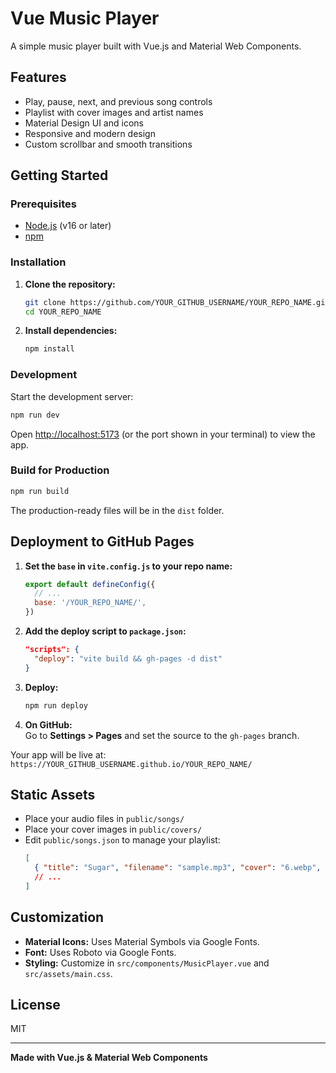 # Vue Music Player

A simple music player built with Vue.js and Material Web Components.

## Features

- Play, pause, next, and previous song controls
- Playlist with cover images and artist names
- Material Design UI and icons
- Responsive and modern design
- Custom scrollbar and smooth transitions

## Getting Started

### Prerequisites

- [Node.js](https://nodejs.org/) (v16 or later)
- [npm](https://www.npmjs.com/)

### Installation

1. **Clone the repository:**
   ```bash
   git clone https://github.com/YOUR_GITHUB_USERNAME/YOUR_REPO_NAME.git
   cd YOUR_REPO_NAME
   ```

2. **Install dependencies:**
   ```bash
   npm install
   ```

### Development

Start the development server:
```bash
npm run dev
```
Open [http://localhost:5173](http://localhost:5173) (or the port shown in your terminal) to view the app.

### Build for Production

```bash
npm run build
```
The production-ready files will be in the `dist` folder.

## Deployment to GitHub Pages

1. **Set the `base` in `vite.config.js` to your repo name:**
   ```js
   export default defineConfig({
     // ...
     base: '/YOUR_REPO_NAME/',
   })
   ```

2. **Add the deploy script to `package.json`:**
   ```json
   "scripts": {
     "deploy": "vite build && gh-pages -d dist"
   }
   ```

3. **Deploy:**
   ```bash
   npm run deploy
   ```

4. **On GitHub:**  
   Go to **Settings > Pages** and set the source to the `gh-pages` branch.

Your app will be live at:  
`https://YOUR_GITHUB_USERNAME.github.io/YOUR_REPO_NAME/`

## Static Assets

- Place your audio files in `public/songs/`
- Place your cover images in `public/covers/`
- Edit `public/songs.json` to manage your playlist:
  ```json
  [
    { "title": "Sugar", "filename": "sample.mp3", "cover": "6.webp", "artist": "Maroon V" }
    // ...
  ]
  ```

## Customization

- **Material Icons:** Uses Material Symbols via Google Fonts.
- **Font:** Uses Roboto via Google Fonts.
- **Styling:** Customize in `src/components/MusicPlayer.vue` and `src/assets/main.css`.

## License

MIT

---

**Made with Vue.js & Material Web Components**
